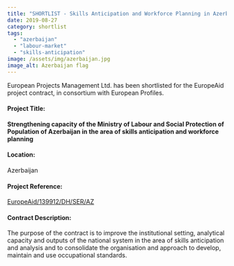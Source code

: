 ```yaml
---
title: "SHORTLIST - Skills Anticipation and Workforce Planning in Azerbaijan"
date: 2019-08-27
category: shortlist
tags: 
  - "azerbaijan"
  - "labour-market"
  - "skills-anticipation"
image: /assets/img/azerbaijan.jpg
image_alt: Azerbaijan flag
---
```


European Projects Management Ltd. has been shortlisted for the EuropeAid project contract, in consortium with European Profiles.

#### Project Title:

**Strengthening capacity of the Ministry of Labour and Social Protection of Population of Azerbaijan in the area of skills anticipation and workforce planning**

#### Location:

Azerbaijan

#### Project Reference:

[EuropeAid/139912/DH/SER/AZ](https://webgate.ec.europa.eu/europeaid/online-services/index.cfm?ADSSChck=1567166247139&do=publi.detPUB&nbPubliList=15&aoref=139912&orderby=upd&page=1&orderbyad=Desc&searchtype=QS&userlanguage=en)

#### **Contract Description:**

The purpose of the contract is to improve the institutional setting, analytical capacity and outputs of the national system in the area of skills anticipation and analysis and to consolidate the organisation and approach to develop, maintain and use occupational standards.
